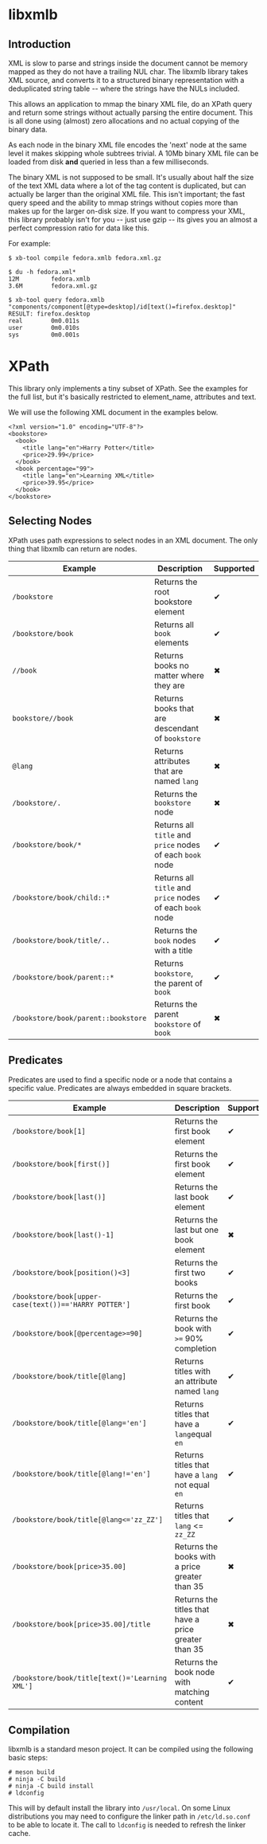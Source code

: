 libxmlb
=======

Introduction
------------

XML is slow to parse and strings inside the document cannot be memory mapped as
they do not have a trailing NUL char. The libxmlb library takes XML source, and
converts it to a structured binary representation with a deduplicated string
table -- where the strings have the NULs included.

This allows an application to mmap the binary XML file, do an XPath query and
return some strings without actually parsing the entire document. This is all
done using (almost) zero allocations and no actual copying of the binary data.

As each node in the binary XML file encodes the 'next' node at the same level
it makes skipping whole subtrees trivial. A 10Mb binary XML file can be loaded
from disk **and** queried in less than a few milliseconds.

The binary XML is not supposed to be small. It's usually about half the size of
the text XML data where a lot of the tag content is duplicated, but can actually
be larger than the original XML file. This isn't important; the fast query speed
and the ability to mmap strings without copies more than makes up for the larger
on-disk size. If you want to compress your XML, this library probably isn't for
you -- just use gzip -- its gives you an almost a perfect compression ratio for
data like this.

For example:

    $ xb-tool compile fedora.xmlb fedora.xml.gz

    $ du -h fedora.xml*
    12M         fedora.xmlb
    3.6M        fedora.xml.gz

    $ xb-tool query fedora.xmlb "components/component[@type=desktop]/id[text()=firefox.desktop]"
    RESULT: firefox.desktop
    real        0m0.011s
    user        0m0.010s
    sys         0m0.001s

XPath
=====

This library only implements a tiny subset of XPath. See the examples for the
full list, but it's basically restricted to element_name, attributes and text.

We will use the following XML document in the examples below.

    <?xml version="1.0" encoding="UTF-8"?>
    <bookstore>
      <book>
        <title lang="en">Harry Potter</title>
        <price>29.99</price>
      </book>
      <book percentage="99">
        <title lang="en">Learning XML</title>
        <price>39.95</price>
      </book>
    </bookstore>

Selecting Nodes
---------------

XPath uses path expressions to select nodes in an XML document. The only thing
that libxmlb can return are nodes.

| Example | Description | Supported |
| --- | --- | --- |
| `/bookstore` | Returns the root bookstore element | ✔ |
| `/bookstore/book` | Returns all `book` elements | ✔ |
| `//book` | Returns books no matter where they are | ✖ |
| `bookstore//book` | Returns books that are descendant of `bookstore` | ✖ |
| `@lang` | Returns attributes that are named `lang` | ✖ |
| `/bookstore/.` | Returns the `bookstore` node | ✖ |
| `/bookstore/book/*` | Returns all `title` and `price` nodes of each `book` node | ✔ |
| `/bookstore/book/child::*` | Returns all `title` and `price` nodes of each `book` node | ✔ |
| `/bookstore/book/title/..` | Returns the `book` nodes with a title | ✔ |
| `/bookstore/book/parent::*` | Returns `bookstore`, the parent of `book` | ✔ |
| `/bookstore/book/parent::bookstore` | Returns the parent `bookstore` of `book` | ✖ |

Predicates
----------

Predicates are used to find a specific node or a node that contains a specific
value. Predicates are always embedded in square brackets.

| Example | Description | Supported |
| --- | --- | --- |
| `/bookstore/book[1]` | Returns the first book element | ✔ |
| `/bookstore/book[first()]` | Returns the first book element | ✔ |
| `/bookstore/book[last()]` | Returns the last book element | ✔ |
| `/bookstore/book[last()-1]` | Returns the last but one book element | ✖ |
| `/bookstore/book[position()<3]` | Returns the first two books | ✔ |
| `/bookstore/book[upper-case(text())=='HARRY POTTER']` | Returns the first book | ✔ |
| `/bookstore/book[@percentage>=90]` | Returns the book with `>=` 90% completion | ✔ |
| `/bookstore/book/title[@lang]` | Returns titles with an attribute named `lang` | ✔ |
| `/bookstore/book/title[@lang='en']` | Returns titles that have a `lang`equal `en` | ✔ |
| `/bookstore/book/title[@lang!='en']` | Returns titles that have a `lang` not equal `en` | ✔ |
| `/bookstore/book/title[@lang<='zz_ZZ']` | Returns titles that `lang` <= `zz_ZZ` | ✔ |
| `/bookstore/book[price>35.00]` | Returns the books with a price greater than 35 | ✖ |
| `/bookstore/book[price>35.00]/title` | Returns the titles that have a price greater than 35 | ✖ |
| `/bookstore/book/title[text()='Learning XML']` | Returns the book node with matching content | ✔ |

Compilation
----------

libxmlb is a standard meson project.  It can be compiled using the following basic steps:

```
# meson build
# ninja -C build
# ninja -C build install
# ldconfig
```

This will by default install the library into `/usr/local`. On some Linux distributions you may
need to configure the linker path in `/etc/ld.so.conf` to be able to locate it.
The call to `ldconfig` is needed to refresh the linker cache.
